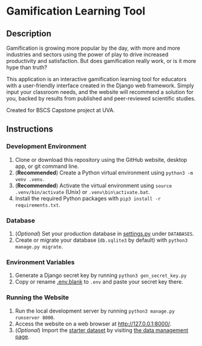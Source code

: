 # Gamification Learning Tool

## Description

Gamification is growing more popular by the day, with more and more industries and
sectors using the power of play to drive increased productivity and satisfaction.
But does gamification really work, or is it more hype than truth?

This application is an interactive gamification learning tool for educators with a
user-friendly interface created in the Django web framework.
Simply input your classroom needs, and the website will recommend a solution for you, 
backed by results from published and peer-reviewed scientific studies.

Created for BSCS Capstone project at UVA.

## Instructions

### Development Environment

1. Clone or download this repository using the GitHub website, desktop app,
   or git command line.
2. (**Recommended**) Create a Python virtual environment using `python3 -m venv .venv`.
3. (**Recommended**) Activate the virtual environment using `source .venv/bin/activate` (Unix)
   or `.venv\bin\activate.bat`.
4. Install the required Python packages with `pip3 install -r requirements.txt`.

### Database

1. (_Optional_) Set your production database in [settings.py](mysite/settings.py) under `DATABASES`.
2. Create or migrate your database (`db.sqlite3` by default) with `python3 manage.py migrate`.

### Environment Variables

1. Generate a Django secret key by running `python3 gen_secret_key.py`
2. Copy or rename [.env.blank](.env.blank) to `.env` and paste your secret key there.

### Running the Website

1. Run the local development server by running `python3 manage.py runserver 8000`.
2. Access the website on a web browser at http://127.0.0.1:8000/.
3. (_Optional_) Import the [starter dataset](starter_data.json) by visiting
   [the data management page](http://127.0.0.1:8000/data).
